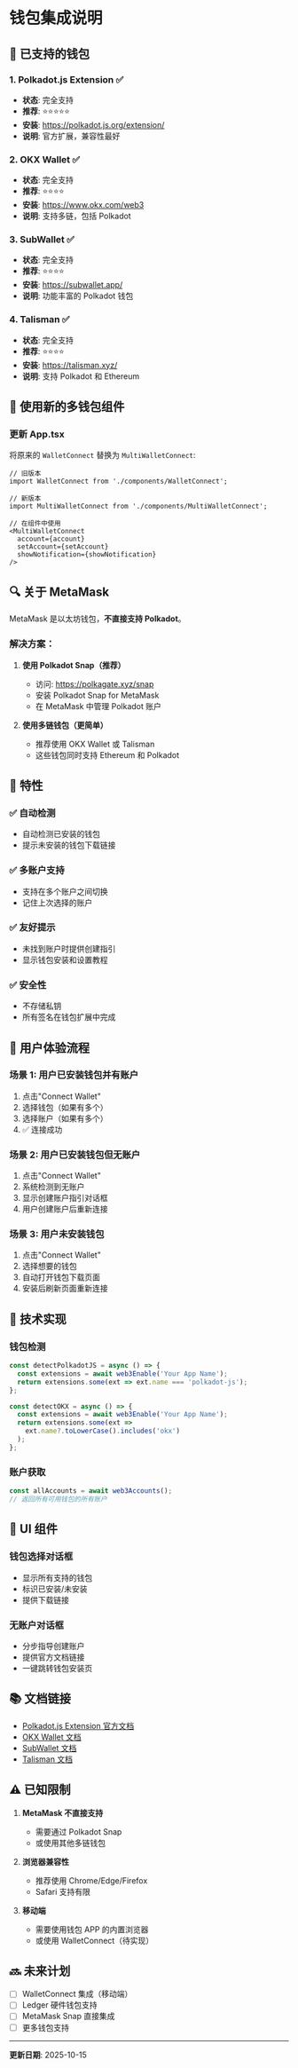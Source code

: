 # 钱包集成说明

## 🎯 已支持的钱包

### 1. Polkadot.js Extension ✅
- **状态**: 完全支持
- **推荐**: ⭐⭐⭐⭐⭐
- **安装**: https://polkadot.js.org/extension/
- **说明**: 官方扩展，兼容性最好

### 2. OKX Wallet ✅
- **状态**: 完全支持
- **推荐**: ⭐⭐⭐⭐
- **安装**: https://www.okx.com/web3
- **说明**: 支持多链，包括 Polkadot

### 3. SubWallet ✅
- **状态**: 完全支持
- **推荐**: ⭐⭐⭐⭐
- **安装**: https://subwallet.app/
- **说明**: 功能丰富的 Polkadot 钱包

### 4. Talisman ✅
- **状态**: 完全支持
- **推荐**: ⭐⭐⭐⭐
- **安装**: https://talisman.xyz/
- **说明**: 支持 Polkadot 和 Ethereum

## 📝 使用新的多钱包组件

### 更新 App.tsx

将原来的 `WalletConnect` 替换为 `MultiWalletConnect`:

```tsx
// 旧版本
import WalletConnect from './components/WalletConnect';

// 新版本  
import MultiWalletConnect from './components/MultiWalletConnect';

// 在组件中使用
<MultiWalletConnect
  account={account}
  setAccount={setAccount}
  showNotification={showNotification}
/>
```

## 🔍 关于 MetaMask

MetaMask 是以太坊钱包，**不直接支持 Polkadot**。

### 解决方案：

1. **使用 Polkadot Snap（推荐）**
   - 访问: https://polkagate.xyz/snap
   - 安装 Polkadot Snap for MetaMask
   - 在 MetaMask 中管理 Polkadot 账户

2. **使用多链钱包（更简单）**
   - 推荐使用 OKX Wallet 或 Talisman
   - 这些钱包同时支持 Ethereum 和 Polkadot

## 🚀 特性

### ✅ 自动检测
- 自动检测已安装的钱包
- 提示未安装的钱包下载链接

### ✅ 多账户支持
- 支持在多个账户之间切换
- 记住上次选择的账户

### ✅ 友好提示
- 未找到账户时提供创建指引
- 显示钱包安装和设置教程

### ✅ 安全性
- 不存储私钥
- 所有签名在钱包扩展中完成

## 📱 用户体验流程

### 场景 1: 用户已安装钱包并有账户
1. 点击"Connect Wallet"
2. 选择钱包（如果有多个）
3. 选择账户（如果有多个）
4. ✅ 连接成功

### 场景 2: 用户已安装钱包但无账户
1. 点击"Connect Wallet"
2. 系统检测到无账户
3. 显示创建账户指引对话框
4. 用户创建账户后重新连接

### 场景 3: 用户未安装钱包
1. 点击"Connect Wallet"
2. 选择想要的钱包
3. 自动打开钱包下载页面
4. 安装后刷新页面重新连接

## 🔧 技术实现

### 钱包检测
```typescript
const detectPolkadotJS = async () => {
  const extensions = await web3Enable('Your App Name');
  return extensions.some(ext => ext.name === 'polkadot-js');
};

const detectOKX = async () => {
  const extensions = await web3Enable('Your App Name');
  return extensions.some(ext => 
    ext.name?.toLowerCase().includes('okx')
  );
};
```

### 账户获取
```typescript
const allAccounts = await web3Accounts();
// 返回所有可用钱包的所有账户
```

## 🎨 UI 组件

### 钱包选择对话框
- 显示所有支持的钱包
- 标识已安装/未安装
- 提供下载链接

### 无账户对话框
- 分步指导创建账户
- 提供官方文档链接
- 一键跳转钱包安装页

## 📚 文档链接

- [Polkadot.js Extension 官方文档](https://polkadot.js.org/docs/extension/)
- [OKX Wallet 文档](https://www.okx.com/web3/build/docs/sdks/chains/polkadot/provider)
- [SubWallet 文档](https://docs.subwallet.app/)
- [Talisman 文档](https://docs.talisman.xyz/)

## ⚠️ 已知限制

1. **MetaMask 不直接支持**
   - 需要通过 Polkadot Snap
   - 或使用其他多链钱包

2. **浏览器兼容性**
   - 推荐使用 Chrome/Edge/Firefox
   - Safari 支持有限

3. **移动端**
   - 需要使用钱包 APP 的内置浏览器
   - 或使用 WalletConnect（待实现）

## 🔜 未来计划

- [ ] WalletConnect 集成（移动端）
- [ ] Ledger 硬件钱包支持
- [ ] MetaMask Snap 直接集成
- [ ] 更多钱包支持

---

**更新日期**: 2025-10-15

